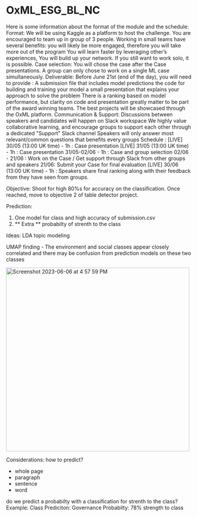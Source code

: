 # OxML_ESG_BL_NC

Here is some information about the format of the module and the schedule:
Format:
We will be using Kaggle as a platform to host the challenge. You are encouraged to team up in group of 3 people. Working in small teams have several benefits:
you will likely be more engaged, therefore you will take more out of the program
You will learn faster by leveraging other’s experiences,
You will build up your network.
If you still want to work solo, it is possible.
Case selection: You will chose the case after the Case presentations. A group can only chose to work on a single ML case simultaneously.
Deliverable:
Before June 21st (end of the day), you will need to provide :
A submission file that includes model predictions
the code for building and training your model
a small presentation that explains your approach to solve the problem
There is a ranking based on model performance, but clarity on code and presentation greatly matter to be part of the award winning teams. The best projects will be showcased through the OxML platform.
Communication & Support:
Discussions between speakers and candidates will happen on Slack workspace
We highly value collaborative learning, and encourage groups to support each other through a dedicated "Support" Slack channel
Speakers will only answer most relevant/common questions that benefits every groups
Schedule :
[LIVE] 30/05 (13:00 UK time) - 1h : Case presentation
[LIVE] 31/05 (13:00 UK time) - 1h : Case presentation
31/05-02/06 - 1h : Case and group selection
02/06 - 21/06 : Work on the Case / Get support through Slack from other groups and speakers
21/06: Submit your Case for final evaluation
[LIVE] 30/06 (13:00 UK time) - 1h : Speakers share final ranking along with their feedback from they have seen from groups.



Objective: 
Shoot for high 80%s for accuracy on the classification. Once reached, move to objective 2 of table detector project. 

Prediction: 
1. One model for class and high accuracy of submission.csv 
2. ** Extra ** probabilty of strenth to the class 

Ideas: 
LDA topic modeling 

UMAP finding - 
The environment and social classes appear closely correlated and there may be confusion from prediction models on these two classes 

<img width="498" alt="Screenshot 2023-06-06 at 4 57 59 PM" src="https://github.com/Blodgic/OxML_ESG_BL_NC/assets/7229755/c845ee02-5dd2-44a0-99b7-b7b3956ebc0f">


Considerations: 
how to predict? 
- whole page
- paragraph 
- sentence 
- word

do we predict a probabilty with a classification for strenth to the class? 
Example: Class Prediciton: Governance Probabilty: 78% strength to class
